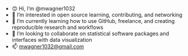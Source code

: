 - 😊 Hi, I’m @mwagner1032
- 👀 I’m interested in open source learning, contributing, and networking
- 🌱 I’m currently learning how to use GitHub, freelance, and creating reproducible research and workflows
- 💞️ I’m looking to collaborate on statistical software packages and interfaces with data visualization
- 📫 mwagner1032@gmail.com

<!---
mwagner1032/mwagner1032 is a ✨ special ✨ repository because its `README.md` (this file) appears on your GitHub profile.
You can click the Preview link to take a look at your changes.
--->

